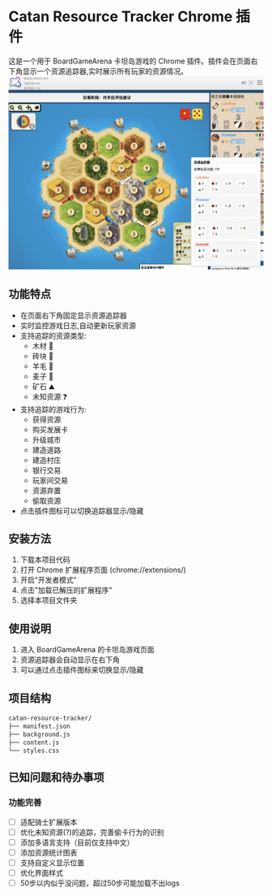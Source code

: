 # Catan Resource Tracker Chrome 插件

这是一个用于 BoardGameArena 卡坦岛游戏的 Chrome 插件。插件会在页面右下角显示一个资源追踪器,实时展示所有玩家的资源情况。
![image](./assets/image.png)

## 功能特点

- 在页面右下角固定显示资源追踪器
- 实时监控游戏日志,自动更新玩家资源
- 支持追踪的资源类型:
  - 木材 🌲
  - 砖块 🧱
  - 羊毛 🐑
  - 麦子 🌾
  - 矿石 ⛰️
  - 未知资源 ❓
- 支持追踪的游戏行为:
  - 获得资源
  - 购买发展卡
  - 升级城市
  - 建造道路
  - 建造村庄
  - 银行交易
  - 玩家间交易
  - 资源弃置
  - 偷取资源
- 点击插件图标可以切换追踪器显示/隐藏

## 安装方法

1. 下载本项目代码
2. 打开 Chrome 扩展程序页面 (chrome://extensions/)
3. 开启"开发者模式"
4. 点击"加载已解压的扩展程序"
5. 选择本项目文件夹

## 使用说明

1. 进入 BoardGameArena 的卡坦岛游戏页面
2. 资源追踪器会自动显示在右下角
3. 可以通过点击插件图标来切换显示/隐藏

## 项目结构
``` 
catan-resource-tracker/
├── manifest.json
├── background.js
├── content.js
└── styles.css 
``` 

## 已知问题和待办事项

### 功能完善
- [ ] 适配骑士扩展版本
- [ ] 优化未知资源(?)的追踪，完善偷卡行为的识别
- [ ] 添加多语言支持（目前仅支持中文）
- [ ] 添加资源统计图表
- [ ] 支持自定义显示位置
- [ ] 优化界面样式
- [ ] 50步以内似乎没问题，超过50步可能加载不出logs